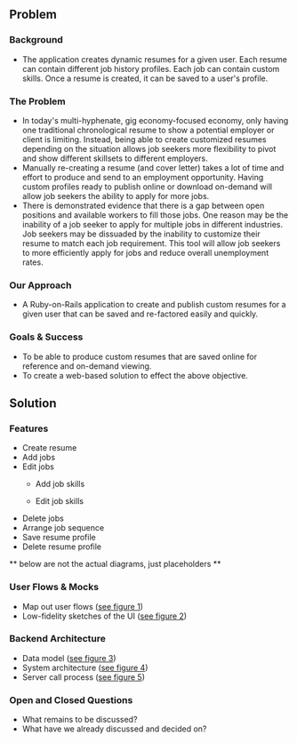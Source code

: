 ## Problem
### Background
- The application creates dynamic resumes for a given user. Each resume can contain different job history profiles. Each job can contain custom skills. Once a resume is created, it can be saved to a user's profile. 
### 
### The Problem
- In today's multi-hyphenate, gig economy-focused economy, only having one traditional chronological resume to show a potential employer or client is limiting. Instead, being able to create customized resumes depending on the situation allows job seekers more flexibility to pivot and show different skillsets to different employers.
- Manually re-creating a resume (and cover letter) takes a lot of time and effort to produce and send to an employment opportunity. Having custom profiles ready to publish online or download on-demand will allow job seekers the ability to apply for more jobs.
- There is demonstrated evidence that there is a gap between open positions and available workers to fill those jobs. One reason may be the inability of a job seeker to apply for multiple jobs in different industries. Job seekers may be dissuaded by the inability to customize their resume to match each job requirement. This tool will allow job seekers to more efficiently apply for jobs and reduce overall unemployment rates.


### Our Approach
- A Ruby-on-Rails application to create and publish custom resumes for a given user that can be saved and re-factored easily and quickly.


### Goals & Success
- To be able to produce custom resumes that are saved online for reference and on-demand viewing.
- To create a web-based solution to effect the above objective.


## Solution
### Features
- Create resume
- Add jobs
- Edit jobs
    - Add job skills

    - Edit job skills
- Delete jobs
- Arrange job sequence
- Save resume profile
- Delete resume profile


** below are not the actual diagrams, just placeholders **

### User Flows & Mocks
- Map out user flows ([﻿see figure 1](https://app.tryeraser.com/workspace/Yr0BTiexu8eH8AphNECk?elements=XZt-X7fCwhIrQWrF74kohA))
- Low-fidelity sketches of the UI ([﻿see figure 2](https://app.tryeraser.com/workspace/Yr0BTiexu8eH8AphNECk?elements=FswuvnVFOK5Z2mIQAZnmCQ))


### Backend Architecture
- Data model ([﻿see figure 3](https://app.tryeraser.com/workspace/Yr0BTiexu8eH8AphNECk?elements=2hwGiPCCnRLEIKNKI5_e6A))
- System architecture ([﻿see figure 4](https://app.tryeraser.com/workspace/Yr0BTiexu8eH8AphNECk?elements=XWl1jAiJPYyYx1J04s2PIQ))
- Server call process ([﻿see figure 5](https://app.tryeraser.com/workspace/Yr0BTiexu8eH8AphNECk?elements=8GxInya1vYQW_RXU9zVCBw))


### Open and Closed Questions
- What remains to be discussed?
- What have we already discussed and decided on?


<!--- Eraser file: https://app.tryeraser.com/workspace/Yr0BTiexu8eH8AphNECk --->